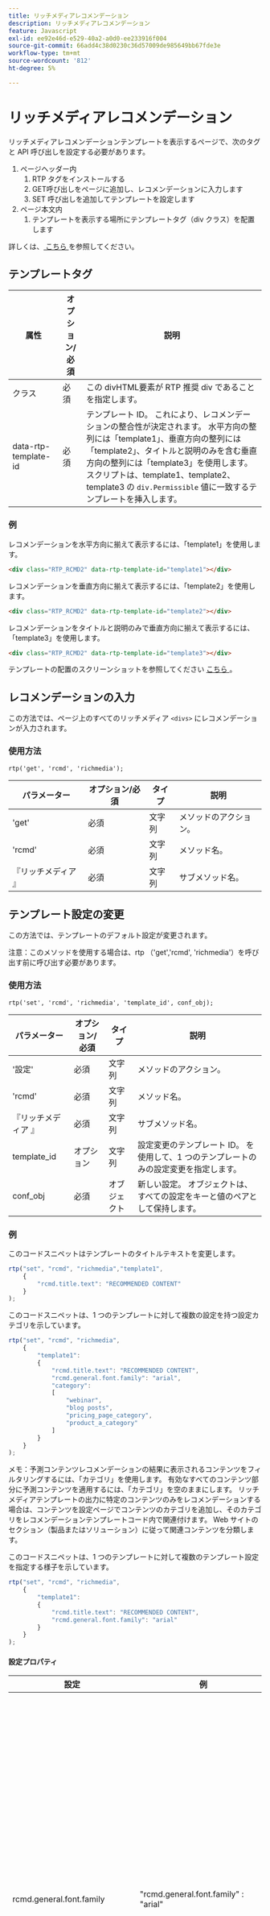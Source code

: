 ```yaml
---
title: リッチメディアレコメンデーション
description: リッチメディアレコメンデーション
feature: Javascript
exl-id: ee92e46d-e529-40a2-a0d0-ee233916f004
source-git-commit: 66add4c38d0230c36d57009de985649bb67fde3e
workflow-type: tm+mt
source-wordcount: '812'
ht-degree: 5%

---
```


# リッチメディアレコメンデーション

リッチメディアレコメンデーションテンプレートを表示するページで、次のタグと API 呼び出しを設定する必要があります。

1. ページヘッダー内
   1. RTP タグをインストールする
   1. GET呼び出しをページに追加し、レコメンデーションに入力します
   1. SET 呼び出しを追加してテンプレートを設定します
1. ページ本文内
   1. テンプレートを表示する場所にテンプレートタグ（div クラス）を配置します

詳しくは、[ こちら ](https://experienceleague.adobe.com/ja/docs/marketo/using/product-docs/predictive-content/enabling-predictive-content/enable-predictive-content-for-web-rich-media) を参照してください。

## テンプレートタグ

| 属性 | オプション/必須 | 説明 |
|---|---|---|
| クラス | 必須 | この divHTML要素が RTP 推奨 div であることを指定します。 |
| data-rtp-template-id | 必須 | テンプレート ID。 これにより、レコメンデーションの整合性が決定されます。 水平方向の整列には「template1」、垂直方向の整列には「template2」、タイトルと説明のみを含む垂直方向の整列には「template3」を使用します。 スクリプトは、template1、template2、template3 の `div.Permissible` 値に一致するテンプレートを挿入します。 |

### 例

レコメンデーションを水平方向に揃えて表示するには、「template1」を使用します。

```html
<div class="RTP_RCMD2" data-rtp-template-id="template1"></div>
```

レコメンデーションを垂直方向に揃えて表示するには、「template2」を使用します。

```html
<div class="RTP_RCMD2" data-rtp-template-id="template2"></div>
```

レコメンデーションをタイトルと説明のみで垂直方向に揃えて表示するには、「template3」を使用します。

```html
<div class="RTP_RCMD2" data-rtp-template-id="template3"></div>
```

テンプレートの配置のスクリーンショットを参照してください [ こちら ](#example_of_rich_media_recommendation_template_1)。

## レコメンデーションの入力

この方法では、ページ上のすべてのリッチメディア `<divs>` にレコメンデーションが入力されます。

### 使用方法

`rtp('get', 'rcmd', 'richmedia');`

| パラメーター | オプション/必須 | タイプ | 説明 |
|---|---|---|---|
| &#39;get&#39; | 必須 | 文字列 | メソッドのアクション。 |
| &#39;rcmd&#39; | 必須 | 文字列 | メソッド名。 |
| 『リッチメディア 』 | 必須 | 文字列 | サブメソッド名。 |


## テンプレート設定の変更

この方法では、テンプレートのデフォルト設定が変更されます。

注意：このメソッドを使用する場合は、rtp （&#39;get&#39;,&#39;rcmd&#39;, &#39;richmedia&#39;）を呼び出す前に呼び出す必要があります。

### 使用方法

`rtp('set', 'rcmd', 'richmedia', 'template_id', conf_obj);`

| パラメーター | オプション/必須 | タイプ | 説明 |
|---|---|---|---|
| &#39;設定&#39; | 必須 | 文字列 | メソッドのアクション。 |
| &#39;rcmd&#39; | 必須 | 文字列 | メソッド名。 |
| 『リッチメディア 』 | 必須 | 文字列 | サブメソッド名。 |
| template_id | オプション | 文字列 | 設定変更のテンプレート ID。 を使用して、1 つのテンプレートのみの設定変更を指定します。 |
| conf_obj | 必須 | オブジェクト | 新しい設定。 オブジェクトは、すべての設定をキーと値のペアとして保持します。 |


### 例

このコードスニペットはテンプレートのタイトルテキストを変更します。

```javascript
rtp("set", "rcmd", "richmedia","template1",
    {
        "rcmd.title.text": "RECOMMENDED CONTENT"
    }
);
```

このコードスニペットは、1 つのテンプレートに対して複数の設定を持つ設定カテゴリを示しています。

```javascript
rtp("set", "rcmd", "richmedia",
    {
        "template1": 
        {
            "rcmd.title.text": "RECOMMENDED CONTENT",
            "rcmd.general.font.family": "arial",
            "category":
            [
                "webinar",
                "blog posts",
                "pricing_page_category",
                "product_a_category"
            ]
        }
    }
);
```

メモ：予測コンテンツレコメンデーションの結果に表示されるコンテンツをフィルタリングするには、「カテゴリ」を使用します。 有効なすべてのコンテンツ部分に予測コンテンツを適用するには、「カテゴリ」を空のままにします。 リッチメディアテンプレートの出力に特定のコンテンツのみをレコメンデーションする場合は、コンテンツを設定ページでコンテンツのカテゴリを追加し、そのカテゴリをレコメンデーションテンプレートコード内で関連付けます。 Web サイトのセクション（製品またはソリューション）に従って関連コンテンツを分類します。

このコードスニペットは、1 つのテンプレートに対して複数のテンプレート設定を指定する様子を示しています。

```javascript
rtp("set", "rcmd", "richmedia",
    {
        "template1":
        {
            "rcmd.title.text": "RECOMMENDED CONTENT",
            "rcmd.general.font.family": "arial"
        }
    }
);
```

#### 設定プロパティ

| 設定 | 例 | 説明 |
|---|---|---|
| rcmd.general.font.family | &quot;rcmd.general.font.family&quot; : &quot;arial&quot; | テンプレート内のすべてのテキストのフォントファミリーを変更します。 このプロパティは、ブラウザータイプ別のすべての CSS 値をサポートします。 ページに存在する場合は、カスタムフォントファミリーを使用できます。 |
| rcmd.content.background.color | &quot;rcmd.content.background.color&quot; : &quot;black&quot; | テンプレートの内部ボックスの背景色を変更します。 このプロパティは、ブラウザータイプ別のすべての CSS 値をサポートします。 |
| rcmd.title.text | &quot;rcmd.title.text&quot; :&quot;推奨コンテンツ&quot; | テンプレートのタイトルを変更します。 |
| rcmd.title.background.color | &quot;rcmd.title.background.color&quot; : &quot;blue&quot; | タイトルボックスの背景色を変更します。 このプロパティは、すべての css カラー値（カラー名、rgb など）をサポートします。 |
| rcmd.title.font.size | &quot;rcmd.title.font.size&quot; : &quot;26px&quot; | タイトルのフォントサイズを変更します。 このプロパティは、使用可能なすべてのフォントサイズの CSS 値（px、em など）をサポートします。 |
| rcmd.title.font.color | &quot;rcmd.title.font.color&quot; : &quot;white&quot; | タイトルのフォントカラーを変更します。 このプロパティは、すべてのフォントカラー値（rgb、16 進数など）をサポートします |
| rcmd.description.font.color | &quot;rcmd.description.font.color&quot; : &quot;white&quot; | 説明のフォントカラーを変更します。 このプロパティは、すべてのフォントカラー値（rgb、16 進数など）をサポートします |
| rcmd.cta.background.color | &quot;rcmd.cta.background.color&quot; : &quot;green&quot; | ボタンの背景色を変更します。 このプロパティは、すべての css カラー値（カラー名、rgb など）をサポートします。 |
| rcmd.cta.font.color | &quot;rcmd.cta.font.color&quot; : &quot;rgb （90, 84, 164）&quot; | ボタンのフォントカラーを変更します。 このプロパティは、すべてのフォントカラー値（rgb、16 進数など）をサポートします |
| rcmd.cta.text | &quot;rcmd.cta.text&quot; :&quot;プッシュ&quot; | ボタンのテキストを変更します。 テキストは、すべてのボタンで同じです。 |
| カテゴリー | &quot;category&quot; :[&quot;one category&quot;] | このテンプレートがサポートする推奨カテゴリを変更します。 テンプレートには、この設定で設定されたカテゴリの 1 つを持つレコメンデーションのみが表示されます。 |


メモ：設定のサポートはテンプレートごとに変わることがあります。

#### 基本的な例

この例には、3 つのレコメンデーションを含む 1 つのテンプレートがあります。 この例をHTMLページにコピーしてから、RTP タグを自分のタグに置き換えます。

```html
<!DOCTYPE>
<html>
<head>
<meta http-equiv="Content-Type" content="text/html; charset=UTF-8">
<title>RTP recommendation</title>
<!-- RTP tag --> 
<script type='text/javascript'>

// This tag needs to be replaced with your account tag
(function(c,h,a,f,i,e){c[a]=c[a]||function(){(c[a].q=c[a].q||[]).push(arguments)};
c[a].a=i;c[a].e=e;var g=h.createElement("script");g.async=true;g.type="text/javascript";
g.src=f+'?aid='+i;var b=h.getElementsByTagName("script")[0];b.parentNode.insertBefore(g,b);
})(window,document,"rtp","//example.rtp.com/rtp-api/v1/rtp.js","account_id");

// Send page view (required by  the recommendation)
rtp('send','view');
// Populate recommendation
rtp('get','rcmd', 'richmedia');
</script>
<!-- End of RTP tag -->
</head>
<body>
<div class="RTP_RCMD2" data-rtp-template-id="template1"></div>
</body>
</html>
```

#### 高度な例

この例には、3 つのレコメンデーションを含む 1 つのテンプレートがあります。 テンプレートのタイトルは「RECOMMENDED CONTENT」、ボタンのテキストは「Read More」になります。 この例をHTMLページにコピーしてから、RTP タグを自分のタグに置き換えます。

```html
<!DOCTYPE>
<html>
<head>
<meta http-equiv="Content-Type" content="text/html; charset=UTF-8">
<title>RTP recommendation</title>
<!-- RTP tag --> 
<script type='text/javascript'>

// This tag needs to be replaced with your account tag
(function(c,h,a,f,i,e){c[a]=c[a]||function(){(c[a].q=c[a].q||[]).push(arguments)};
c[a].a=i;c[a].e=e;var g=h.createElement("script");g.async=true;g.type="text/javascript";
g.src=f+'?aid='+i;var b=h.getElementsByTagName("script")[0];b.parentNode.insertBefore(g,b);
})(window,document,"rtp","//example.rtp.com/rtp-api/v1/rtp.js","account_id");

// Send page view (required by  the recommendation)
rtp('send','view');
// Populate the recommendation zone
rtp('get', 'campaign',true);
// Change template configuration
rtp('set', 'rcmd', 'richmedia',
    {
        template1 :
        {
            "rcmd.title.text" : "RECOMMENDED CONTENT",
            "rcmd.cta.text" : "Read More"
        }
    }
);
// Populate recommendation
rtp('get','rcmd', 'richmedia');
</script>
<!-- End of RTP tag -->
</head>
<body>
<div class="RTP_RCMD2" data-rtp-template-id="template1"></div>
</body>
</html>
```

#### リッチメディアレコメンデーションテンプレート#1 の例

**名前**: template1 **説明**：画像、タイトル、説明、誘い文句（CTA：コールトゥアクション）ボタンなどの水平方向のコンテンツ。

![ リッチメディアテンプレート ](assets/rich-media-template1.png)

#### リッチメディアレコメンデーションテンプレート#2 の例

**名前**:template2 **説明**：画像、タイトル、説明、誘い文句（CTA：コールトゥアクション）ボタンなどの垂直方向のコンテンツ。

![ リッチメディアテンプレート ](assets/rich-media-template2.png)

#### リッチメディアレコメンデーションテンプレート#3 の例

**名前**: template3 **説明**: タイトルと説明のみを含む垂直コンテンツ。 マウスポインターを置くと、ヘッダーの色が変更され、コンテンツ URL にハイパーリンクされます。 説明は、色を変更せずにコンテンツにリンクすることもできます。 ![ リッチメディアテンプレート ](assets/rich-media-template3.png)
